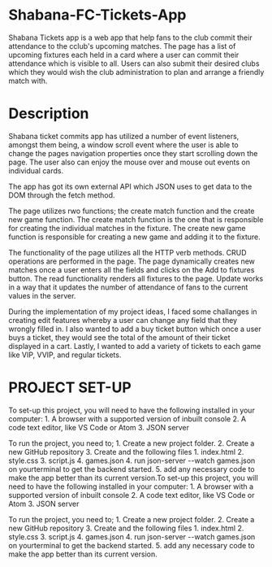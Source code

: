 # Shabana-FC-Tickets-App
Shabana Tickets app is a web app that help fans to the club commit their attendance to the cclub's upcoming matches. The page has a list of upcoming fixtures each held in a card where a user can commit their attendance which is visible to all. Users can also submit their desired clubs which they would wish the club administration to plan and arrange a friendly match with. 

# Description
Shabana ticket commits app has utilized a number of event listeners, amongst them being, a window scroll event where the user is able to change the pages navigation properties once they start scrolling down the page. The user also can enjoy the mouse over and mouse out events on individual cards. 

The app has got its own external API which JSON uses to get data to the DOM through the fetch method. 

The page utilizes rwo functions; the create match function and the create new game function. The create match function is the one that is responsible for creating the individual matches in the fixture. The create new game function is responsible for creating a new game and adding it to the fixture.

The functionality of the page utilizes all the HTTP verb methods. CRUD operations are performed in the page. The page dynamically creates new matches once a user enters all the fields and clicks on the Add to fixtures button. The read functionality renders all fixtures to the page. Update works in a way that it updates the number of attendance of fans to the current values in the server.

During the implementation of my project ideas, I faced some challanges in creating edit features whereby a user can change any field that they wrongly filled in. I also wanted to add a buy ticket button which once a user buys a ticket, they would see the total of the amount of their ticket displayed in a cart. Lastly, I wanted to add a variety of tickets to each game like VIP, VVIP, and regular tickets.


# PROJECT SET-UP
To set-up this project, you will need to have the following installed in your computer:
    1. A browser with a supported version of inbuilt console
    2. A code text editor, like VS Code or Atom
    3. JSON server
   
To run the project, you need to;
    1. Create a new project folder.
    2. Create a new GitHub repository
    3. Create and the following files
       1. index.html
       2. style.css
       3. script.js
       4. games.json
    4. run json-server --watch games.json on yourterminal to get the backend started.
    5. add any necessary code to make the app better than its current version.To set-up this project, you will need to have the following installed in your computer:
    1. A browser with a supported version of inbuilt console
    2. A code text editor, like VS Code or Atom
    3. JSON server
   
To run the project, you need to;
    1. Create a new project folder.
    2. Create a new GitHub repository
    3. Create and the following files
       1. index.html
       2. style.css
       3. script.js
       4. games.json
    4. run json-server --watch games.json on yourterminal to get the backend started.
    5. add any necessary code to make the app better than its current version.